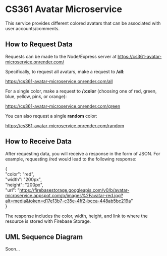 # CS361 Avatar Microservice

This service provides different colored avatars that can be associated with user accounts/comments.

## How to Request Data

Requests can be made to the Node/Express server at https://cs361-avatar-microservice.onrender.com/

Specifically, to request all avatars, make a request to **/all**:

https://cs361-avatar-microservice.onrender.com/all

For a single color, make a request to **/:color** (choosing one of red, green, blue, yellow, pink, or orange):

https://cs361-avatar-microservice.onrender.com/green

You can also request a single **random** color:

https://cs361-avatar-microservice.onrender.com/random

## How to Receive Data

After requesting data, you will receive a response in the form of JSON. For example, requesting /red would lead to the following response:

{\
  "color": "red",\
  "width": "200px",\
  "height": "200px",\
  "url": "https://firebasestorage.googleapis.com/v0/b/avatar-microservice.appspot.com/o/images%2Favatar-red.jpg?alt=media&token=d17e13b7-c35e-4ff2-bcca-448ab5bc219a" \
}

The response includes the color, width, height, and link to where the resource is stored with Firebase Storage.

## UML Sequence Diagram

Soon...